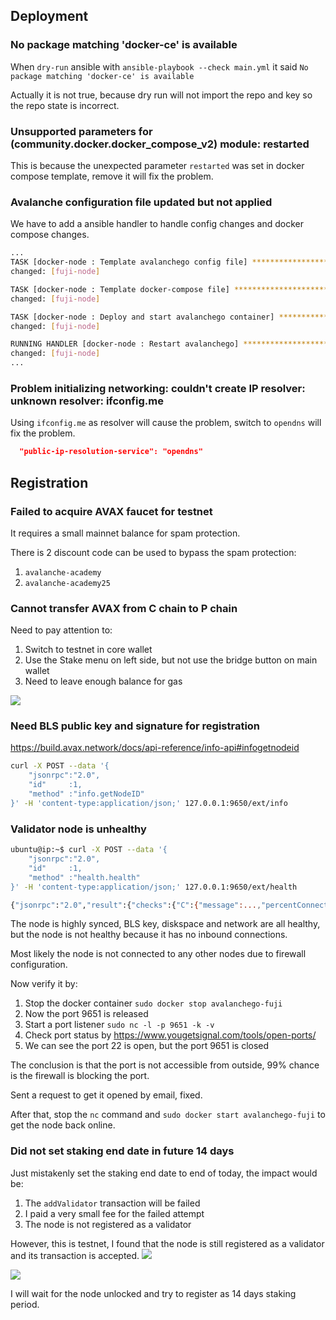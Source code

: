 ## Deployment

### No package matching 'docker-ce' is available

When `dry-run` ansible with `ansible-playbook --check main.yml` it said `No package matching 'docker-ce' is available`

Actually it is not true, because dry run will not import the repo and key so the repo state is incorrect.

### Unsupported parameters for (community.docker.docker_compose_v2) module: restarted

This is because the unexpected parameter `restarted` was set in docker compose template, remove it will fix the problem.

### Avalanche configuration file updated but not applied

We have to add a ansible handler to handle config changes and docker compose changes.

```bash
...
TASK [docker-node : Template avalanchego config file] ***********************************************************************
changed: [fuji-node]

TASK [docker-node : Template docker-compose file] ***************************************************************************
changed: [fuji-node]

TASK [docker-node : Deploy and start avalanchego container] *****************************************************************
changed: [fuji-node]

RUNNING HANDLER [docker-node : Restart avalanchego] *************************************************************************
changed: [fuji-node]
...
```

### Problem initializing networking: couldn't create IP resolver: unknown resolver: ifconfig.me

Using `ifconfig.me` as resolver will cause the problem, switch to `opendns` will fix the problem.

```json
  "public-ip-resolution-service": "opendns"
```

## Registration

### Failed to acquire AVAX faucet for testnet

It requires a small mainnet balance for spam protection.

There is 2 discount code can be used to bypass the spam protection:
1. `avalanche-academy`
2. `avalanche-academy25`

### Cannot transfer AVAX from C chain to P chain

Need to pay attention to:
1. Switch to testnet in core wallet
2. Use the Stake menu on left side, but not use the bridge button on main wallet
3. Need to leave enough balance for gas

![](./images/cross-chain-bridge.png)

### Need BLS public key and signature for registration

https://build.avax.network/docs/api-reference/info-api#infogetnodeid

```bash
curl -X POST --data '{
    "jsonrpc":"2.0",
    "id"     :1,
    "method" :"info.getNodeID"
}' -H 'content-type:application/json;' 127.0.0.1:9650/ext/info
```

### Validator node is unhealthy

```bash
ubuntu@ip:~$ curl -X POST --data '{
    "jsonrpc":"2.0",
    "id"     :1,
    "method" :"health.health"
}' -H 'content-type:application/json;' 127.0.0.1:9650/ext/health

{"jsonrpc":"2.0","result":{"checks":{"C":{"message":...,"percentConnected":0.9999900664830199}},...,"bls":{"message":"node has the correct BLS key",..."diskspace":{"message":{"availableDiskBytes":465038942208},...,"network":{"message":{"connectedPeers":69,"primary network validator health":{"ingressConnectionCount":0,"primaryNetworkValidator":true},...,"error":"network layer is unhealthy reason: primary network validator has no inbound connections",...,"router":{"message":{"longestRunningRequest":"195.686998ms","outstandingRequests":35},...,"healthy":false},"id":1}
```

The node is highly synced, BLS key, diskspace and network are all healthy, but the node is not healthy because it has no inbound connections.

Most likely the node is not connected to any other nodes due to firewall configuration.

Now verify it by:
1. Stop the docker container `sudo docker stop avalanchego-fuji`
2. Now the port 9651 is released
3. Start a port listener `sudo nc -l -p 9651 -k -v`
4. Check port status by https://www.yougetsignal.com/tools/open-ports/
5. We can see the port 22 is open, but the port 9651 is closed

The conclusion is that the port is not accessible from outside, 99% chance is the firewall is blocking the port.

Sent a request to get it opened by email, fixed.

After that, stop the `nc` command and `sudo docker start avalanchego-fuji` to get the node back online.

### Did not set staking end date in future 14 days

Just mistakenly set the staking end date to end of today, the impact would be:

1. The `addValidator` transaction will be failed
2. I paid a very small fee for the failed attempt
3. The node is not registered as a validator

However, this is testnet, I found that the node is still registered as a validator and its transaction is accepted.
![](./images/review-validator.png)

![](./images/explore-validator.png)

I will wait for the node unlocked and try to register as 14 days staking period.
